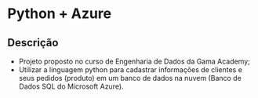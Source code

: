# Python + Azure

## Descrição

- Projeto proposto no curso de Engenharia de Dados da Gama Academy;
- Utilizar a linguagem python para cadastrar informações de clientes e seus pedidos (produto) em um banco de dados na nuvem (Banco de Dados SQL do Microsoft Azure).
